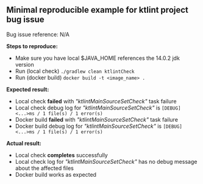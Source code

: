 ## **Minimal reproducible example for ktlint project bug issue**
Bug issue reference: N/A

**Steps to reproduce:**
 - Make sure you have local $JAVA_HOME references the 14.0.2 jdk version
 - Run (local check) `./gradlew clean ktlintCheck`
 - Run (docker build) `docker build -t <image_name> .`
 
**Expected result:**
 - Local check **failed** with _"ktlintMainSourceSetCheck"_ task failure
 - Local check debug log for _"ktlintMainSourceSetCheck"_ is `[DEBUG] <...>ms / 1 file(s) / 1 error(s)`
 - Docker build **failed** with _"ktlintMainSourceSetCheck"_ task failure
 - Docker build debug log for _"ktlintMainSourceSetCheck"_ is `[DEBUG] <...>ms / 1 file(s) / 1 error(s)`
 
**Actual result:**
 - Local check **completes** successfully
 - Local check log for _"ktlintMainSourceSetCheck"_ has no debug message about the affected files
 - Docker build works as expected
